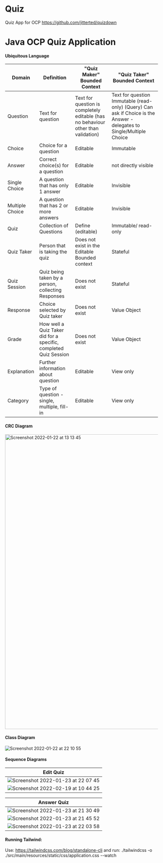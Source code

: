 # Quiz

Quiz App for OCP
https://github.com/jitterted/quizdown

# Java OCP Quiz Application

#### Ubiquitous Language

| Domain          | Definition                                                       | "Quiz Maker" Bounded Context                                                     | "Quiz Taker"  Bounded Context                                                                                         |
|-----------------|------------------------------------------------------------------|----------------------------------------------------------------------------------|-----------------------------------------------------------------------------------------------------------------------|
| Question        | Text for question                                                | Text for question is completely editable (has no behaviour other than validation) | Text for question Immutable (read-only) (Query) Can ask if Choice is the Answer - delegates to Single/Multiple Choice |                   |                                                                                   |                               |
| Choice          | Choice for a question                                            | Editable                                                                         | Immutable                                                                                                             |
| Answer          | Correct choice(s) for a question                                 | Editable                                                                         | not directly visible                                                                                                  |
| Single Choice   | A question that has only 1 answer                                | Editable                                                                         | Invisible                                                                                                             |
| Multiple Choice | A question that has 2 or more answers                            | Editable                                                                         | Invisible                                                                                                             |
| Quiz            | Collection of Questions                                          | Define (editable)                                                                | Immutable/ read-only                                                                                                  |
| Quiz Taker      | Person that is taking the quiz                                   | Does not exist in the Editable Bounded context                                   | Stateful                                                                                                              |
| Quiz Session    | Quiz being taken by a person, collecting Responses               | Does not exist                                                                   | Stateful                                                                                                              |
| Response        | Choice selected by Quiz taker                                    | Does not exist                                                                   | Value Object                                                                                                          |
| Grade           | How well a Quiz Taker did for a specific, completed Quiz Session | Does not exist                                                                   | Value Object                                                                                                          |
| Explanation     | Further information about question                               | Editable                                                                         | View only                                                                                                             |
| Category        | Type of question - single, multiple, fill-in                     | Editable                                                                         | View only                                                                                                             |

#### CRC Diagram

<img width="970" alt="Screenshot 2022-01-22 at 13 13 45" src="https://user-images.githubusercontent.com/27693622/150639932-a91ef97d-8af8-44a7-802d-49bf33ed5777.png">

#### Class Diagram

![Screenshot 2022-01-22 at 22 10 55](https://user-images.githubusercontent.com/27693622/150657074-43c1a264-efb0-4e28-a4ff-a2050258c61c.png)

#### Sequence Diagrams

|                                                                  Edit Quiz                                                                 |
|:------------------------------------------------------------------------------------------------------------------------------------------:|
| ![Screenshot 2022-01-23 at 22 07 45](https://user-images.githubusercontent.com/27693622/150699808-65f490cb-8018-42ac-a049-8d99cb5f9ea9.png) |
| ![Screenshot 2022-02-19 at 10 44 25](https://user-images.githubusercontent.com/27693622/154797916-66e8cf57-e666-474a-8c59-df943ef92669.png)|

|                                                                 Answer Quiz                                                                |
|:------------------------------------------------------------------------------------------------------------------------------------------:|
| ![Screenshot 2022-01-23 at 21 30 49](https://user-images.githubusercontent.com/27693622/150698726-f11a8e5a-cf9b-413f-b038-ca88811df73b.png) |
| ![Screenshot 2022-01-23 at 21 45 52](https://user-images.githubusercontent.com/27693622/150699135-19559c40-adfb-4a62-bce8-89959655c392.png) |
| ![Screenshot 2022-01-23 at 22 03 58](https://user-images.githubusercontent.com/27693622/150699647-cba6c338-97b2-43a3-b5d7-1c143c5dc68b.png)|

#### Running Tailwind:

Use:
https://tailwindcss.com/blog/standalone-cli
and run:
./tailwindcss -o ./src/main/resources/static/css/application.css --watch 
